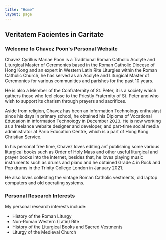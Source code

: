 ```yaml
---
title: "Home"
layout: page
---
```


## Veritatem Facientes in Caritate

### Welcome to Chavez Poon's Personal Website

Chavez Cyrillus Mariae Poon is a Traditional Roman Catholic Acolyte and Liturgical Master of Ceremonies based in the Roman Catholic Diocese of Hong Kong and an expert in Western Latin Rite Liturgies within the Roman Catholic Church, he has served as an Acolyte and Liturgical Master of Ceremonies for various communities and parishes for the past 10 years.

He is also a Member of the Confraternity of St. Peter, it is a society which gathers those who feel close to the Priestly Fraternity of St. Peter and who wish to support its charism through prayers and sacrifices.

Aside from religion, Chavez has been an Information Technology enthusiast since his days in primary school, he obtained his Diploma of Vocational Education in Information Technology in December 2023. He is now working as a freelance website designer and developer, and part-time social media administrator at Pario Education Centre, which is a part of Hong Kong Christian Service.

In his personal free time, Chavez loves editing anf publishing some various liturgical books such as Order of Holy Mass and other useful liturgical and prayer books into the internet, besides that, he loves playing music instruments such as drums and piano and he obtained Grade 4 in Rock and Pop drums in the Trinity College London in January 2021.

He also loves collecting the vintage Roman Catholic vestments, old laptop computers and old operating systems.

### Personal Research Interests

My personal research interests include:

* History of the Roman Liturgy
* Non-Roman Western (Latin) Rite
* History of the Liturgical Books and Sacred Vestments
* Liturgy of the Medieval Church
